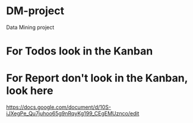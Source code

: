 # DM-project
Data Mining project

# For Todos look in the Kanban

# For Report don't look in the Kanban, look here
https://docs.google.com/document/d/10S-iJXegPe_Qu7juhoo65g9nRqyKg199_CEgEMUznco/edit

